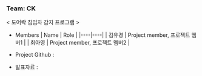 ### Team: CK

< 도어락 침입자 감지 프로그램 >

* Members
  | Name | Role |
  |----|----|
  | 김유경 | Project member, 프로젝트 멤버1 |
  | 최아영 | Project member, 프로젝트 멤버2 |

* Project Github : 

* 발표자료 : 


